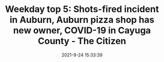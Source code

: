 ---
"title": "Weekday top 5: Shots-fired incident in Auburn, Auburn pizza shop has new owner, COVID-19 in Cayuga County - The Citizen"
"date": "2021-9-24 15:33:39"
"feed_name": "GOOGLENEWSINDUSTRIAL"
"feed_website": "https://news.google.com/search?q=industrial%2Bincident&hl=en-US&gl=US&ceid=US:en"
"feed_rss": "https://news.google.com/rss/search?q=industrial%2Bincident&hl=en-US&gl=US&ceid=US:en"
"link": "https://auburnpub.com/news/local/weekday-top-5-shots-fired-incident-in-auburn-auburn-pizza-shop-has-new-owner-covid/collection_bf336fd5-ea90-59fe-9799-1470652fc490.html"
"file": "_posts/2021-1-1-f73e3b7c0d7c39746ca33f77d982e8d0a5702574.md"
"accident": "1"
"drilling": "0"
"dead": "0"
"injured": "0"
"where": "unknown site"
---
